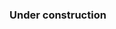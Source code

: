 ### Under construction
<!--
**oh-facts/oh-facts** is a ✨ _special_ ✨ repository because its `README.md` (this file) appears on your GitHub profile.
So, I don't forget

Website (For my stuff)
My space clone website (retro social media)
BS Engine (ball square engine): 
souls like 2d (with the BS engine)


Here are some ideas to get you started:

- 🔭 I’m currently working on ...
- 🌱 I’m currently learning ...
- 👯 I’m looking to collaborate on ...
- 🤔 I’m looking for help with ...
- 💬 Ask me about ...
- 📫 How to reach me: ...
- 😄 Pronouns: ...
- ⚡ Fun fact: ...
-->
